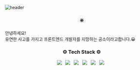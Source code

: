


![header](https://capsule-render.vercel.app/api?type=wave&color=gradient&height=300&section=header&text=hi!%20i'm%20soee🤓✌🏻&fontSize=90)




<h3 align="center">❇️️️</h3>
안녕하세요!<br>
유연한 사고를 가지고 프론트엔드 개발자를 지망하는 공소이라고합니다.😀
<p align="center">


</p>

<h3 align="center">⚙️ Tech Stack ⚙️</h3>

<div align="center">

  <img src="https://img.shields.io/badge/Javascript-ffb13b?style=flat-square&logo=javascript&logoColor=white"/> &nbsp; 
  <img src="https://img.shields.io/badge/React-61DAFB?style=flat-square&logo=React&logoColor=white"/> &nbsp; 
  <img src="https://img.shields.io/badge/Node.js-339933?style=flat-square&logo=Node.js&logoColor=white"/> &nbsp; 
    <img src="https://img.shields.io/badge/Html5-E34F26?style=flat-square&logo=HTML5&logoColor=white"/> &nbsp; 
  <img src="https://img.shields.io/badge/Css3-1572B6?style=flat-square&logo=CSS3&logoColor=white"/> &nbsp;
  <img src="https://img.shields.io/badge/Bootstrap-7952B3?style=flat-square&logo=Bootstrap&logoColor=white"/> &nbsp; 
  
</div>


